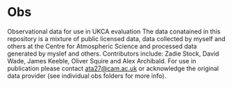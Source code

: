 # Obs
Observational data for use in UKCA evaluation
The data conatained in this repository is a mixture of public licensed data, data collected by myself and others at the Centre for Atmospheric Science and processed data generated by myslef and others. 
Contributors include: Zadie Stock, David Wade, James Keeble, Oliver Squire and Alex Archibald. 
For use in publication please contact ata27@cam.ac.uk or acknowledge the original data provider (see individual obs folders for more info). 

